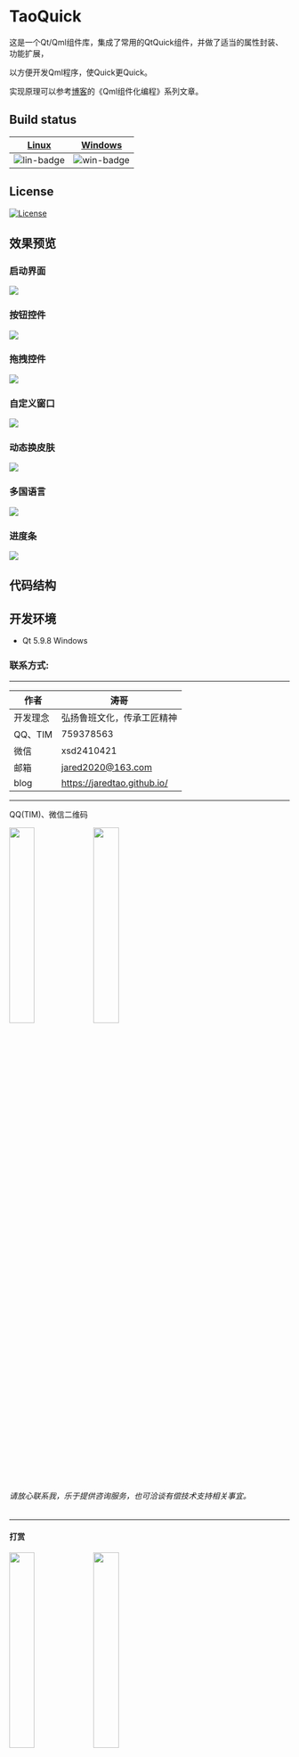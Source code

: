 ﻿# TaoQuick

这是一个Qt/Qml组件库，集成了常用的QtQuick组件，并做了适当的属性封装、功能扩展，

以方便开发Qml程序，使Quick更Quick。

实现原理可以参考[博客](https://jaredtao.github.io)的《Qml组件化编程》系列文章。

## Build status

| [Linux][lin-link] | [Windows][win-link] |
| :---------------: | :-----------------: |
| ![lin-badge]      | ![win-badge]        |

[lin-badge]: https://travis-ci.com/jaredtao/TaoQuick.svg?token=GjdPVzNHHi6qs4YDWtkA&branch=master "Travis build status"
[lin-link]: https://travis-ci.com/jaredtao/TaoQuick "Travis build status"
[win-badge]: https://ci.appveyor.com/api/projects/status/ontim37g33hvfv72?svg=true "AppVeyor build status"
[win-link]: https://ci.appveyor.com/project/jaredtao/TaoQuick "AppVeyor build status"
## License
[![License](https://img.shields.io/badge/license-MIT-blue.svg)](https://github.com/jaredtao/TaoQuick/blob/master/LICENSE)

## 效果预览
### 启动界面

![](Preview/Splash.gif)

### 按钮控件

![](Preview/Buttons.gif)

### 拖拽控件

![](Preview/Drags.gif)

### 自定义窗口

![](Preview/CustomWindow.gif)

### 动态换皮肤

![](Preview/Skin.gif)

### 多国语言

![](Preview/Language.gif)

### 进度条

![](Preview/ProgressBar.gif)

## 代码结构


## 开发环境

* Qt 5.9.8 Windows

### 联系方式:

***

| 作者 | 涛哥                           |
| ---- | -------------------------------- |
|开发理念 | 弘扬鲁班文化，传承工匠精神 |
| QQ、TIM   | 759378563                      |
| 微信 | xsd2410421                       |
| 邮箱 | jared2020@163.com                |
| blog | https://jaredtao.github.io/ |

***

QQ(TIM)、微信二维码

<img src="https://github.com/jaredtao/jaredtao.github.io/blob/master/img/qq_connect.jpg?raw=true" width="30%" height="30%" /><img src="https://github.com/jaredtao/jaredtao.github.io/blob/master/img/weixin_connect.jpg?raw=true" width="30%" height="30%" />


###### 请放心联系我，乐于提供咨询服务，也可洽谈有偿技术支持相关事宜。

***
#### **打赏**
<img src="https://github.com/jaredtao/jaredtao.github.io/blob/master/img/weixin.jpg?raw=true" width="30%" height="30%" /><img src="https://github.com/jaredtao/jaredtao.github.io/blob/master/img/zhifubao.jpg?raw=true" width="30%" height="30%" />

###### 觉得分享的内容还不错, 就请作者喝杯奶茶吧~~
***

